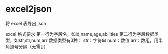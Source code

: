 # excel2json

 将 excel 表导出 json

 excel 格式要求
 第一行为字段名，如id,name,age,abilities
 第二行为字段数据类型，如str,str,num,arr
 数据类型有3种：
 str：字符串
 num：数值
 arr：数组，用半角逗号分隔（无需[]）